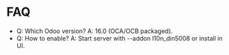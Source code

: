 # FAQ

- Q: Which Odoo version? A: 16.0 (OCA/OCB packaged).
- Q: How to enable? A: Start server with --addon l10n_din5008 or install in UI.
